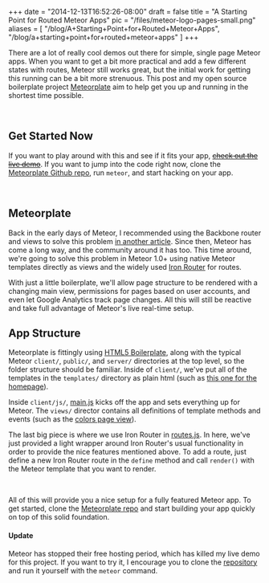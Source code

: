 
+++
date = "2014-12-13T16:52:26-08:00"
draft = false
title = "A Starting Point for Routed Meteor Apps"
pic = "/files/meteor-logo-pages-small.png"
aliases = [
  "/blog/A+Starting+Point+for+Routed+Meteor+Apps",
  "/blog/a+starting+point+for+routed+meteor+apps"
]
+++

<p>There are a lot of really cool demos out there for simple, single page Meteor apps.  When you want to get a bit more practical and add a few different states with routes, Meteor still works great, but the initial work for getting this running can be a bit more strenuous.  This post and my open source boilerplate project <a href="https://github.com/justinmc/meteorplate">Meteorplate</a> aim to help get you up and running in the shortest time possible.</p>

<p><br /></p>

<h2>Get Started Now</h2>

<p>If you want to play around with this and see if it fits your app, <s><a href="http://meteorplate.meteor.com">check out the live demo</a></s>.  If you want to jump into the code right now, clone the <a href="https://github.com/justinmc/meteorplate">Meteorplate Github repo</a>, run <code>meteor</code>, and start hacking on your app.</p>

<p><br /></p>

<h2>Meteorplate</h2>

<p>Back in the early days of Meteor, I recommended using the Backbone router and views to solve this problem <a href="http://www.justinmccandless.com/blog/A+Starting+Point+for+Meteor+and+Backbone+Apps">in another article</a>.  Since then, Meteor has come a long way, and the community around it has too.  This time around, we're going to solve this problem in Meteor 1.0+ using native Meteor templates directly as views and the widely used <a href="https://github.com/EventedMind/iron-router">Iron Router</a> for routes.</p>

<p>With just a little boilerplate, we'll allow page structure to be rendered with a changing main view, permissions for pages based on user accounts, and even let Google Analytics track page changes.  All this will still be reactive and take full advantage of Meteor's live real-time setup.</p>

<h2>App Structure</h2>

<p>Meteorplate is fittingly using <a href="http://html5boilerplate.com/">HTML5 Boilerplate</a>, along with the typical Meteor <code>client/</code>, <code>public/</code>, and <code>server/</code> directories at the top level, so the folder structure should be familiar.  Inside of <code>client/</code>, we've put all of the templates in the <code>templates/</code> directory as plain html (such as <a href="https://github.com/justinmc/meteorplate/blob/master/client/templates/home.html">this one for the homepage</a>).</p>

<p>Inside <code>client/js/</code>, <a href="https://github.com/justinmc/meteorplate/blob/master/client/js/main.js">main.js</a> kicks off the app and sets everything up for Meteor.  The <code>views/</code> director contains all definitions of template methods and events (such as the <a href="https://github.com/justinmc/meteorplate/blob/master/client/js/views/colors.js">colors page view</a>).</p>

<p>The last big piece is where we use Iron Router in <a href="https://github.com/justinmc/meteorplate/blob/master/client/js/routes.js">routes.js</a>.  In here, we've just provided a light wrapper around Iron Router's usual functionality in order to provide the nice features mentioned above.  To add a route, just define a new Iron Router route in the <code>define</code> method and call <code>render()</code> with the Meteor template that you want to render.</p>

<p><br /></p>

<p>All of this will provide you a nice setup for a fully featured Meteor app.  To get started, clone the <a href="https://github.com/justinmc/meteorplate">Meteorplate repo</a> and start building your app quickly on top of this solid foundation.</p>

#### Update
Meteor has stopped their free hosting period, which has killed my live demo for this project.  If you want to try it, I encourage you to clone the [repository](https://github.com/justinmc/meteorplate) and run it yourself with the `meteor` command.
